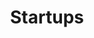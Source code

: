 ---
order: "01"
title: "Startups"
nav:
  - heading: Data Communications
    nested-nav:
      - nested-heading: American Data Systems
        nested-sections:
          - "3.9"
          - "5.5"
          - "5.7"
          - "5.11"
          - "7.6"
      - nested-heading: Codex
        nested-sections:
          - "c.1"
          - "3.1"
          - "3.5"
          - "3.8"
          - "5.4"
          - "5.6"
          - "5.10"
          - "5.12"
          - "7.3"
          - "7.5"
          - "7.8"
          - "7.11"
          - "9.13"
          - "10.11"
          - "12.10"
          - "12.22"
          - "13.7"
          - "13.25"
          - "14.12"
      - nested-heading: Concord Data Systems
        nested-sections:
          - "10.4"
          - "10.15"
          - "12.7"
          - "12.19"
          - "14.19"
      - nested-heading: Digital Communications Associates
        nested-sections:
          - "13.9"
          - "13.23"
          - "14.15"
      - nested-heading: General Datacomm
        nested-sections:
          - "5.1"
          - "7.9"
          - "13.5"
          - "13.28"
      - nested-heading: Infotron
        nested-sections:
          - "5.1"
          - "7.9"
          - "13.14"
          - "13.28"
      - nested-heading: Intertel
        nested-sections:
          - "5.4"
          - "7.9"
      - nested-heading: Micom
        nested-sections:
          - "c.2"
          - "7.6"
          - "7.10"
          - "7.12"
          - "9.12"
          - "10.10"
          - "12.11"
          - "12.23"
          - "13.8"
          - "13.26"
          - "14.13"
      - nested-heading: Milgo
        nested-sections:
          - "3.1"
          - "3.5"
          - "3.8"
          - "5.9"
          - "5.13"
          - "7.9"
          - "7.11"
          - "13.28"
      - nested-heading: Paradyne
        nested-sections:
          - "5.1"
          - "5.13"
          - "7.9"
          - "10.12"
          - "12.1"
          - "13.15"
          - "13.28"
      - nested-heading: Timeplex
        nested-sections:
          - "5.1"
          - "7.12"
          - "12.1"
          - "13.6"
          - "13.27"
      - nested-heading: Universal Data Systems
        nested-sections:
          - "5.1"
      - nested-heading: Vadic
        nested-sections:
          - "5.1"
          - "5.13"
          - "7.6"
          - "14.15"
  - heading: Networking
    nested-nav:
      - nested-heading: 3Com
        nested-sections:
          - "c.3"
          - "9.9"
          - "9.16"
          - "10.7"
          - "10.23"
          - "10.26"
          - "12.2"
          - "12.14"
          - "14.16"
          - "a.4"
          - "a.7"
          - "a.11"
          - "a.12"
          - "a.14"
          - "a.17"
          - "a.20"
          - "a.21"
          - "a.23"
      - nested-heading: Bridge Communications
        nested-sections:
          - "10.2"
          - "10.14"
          - "12.6"
          - "12.18"
          - "14.16"
      - nested-heading: Communications Machinery Corporation
        nested-sections:
          - "10.18"
          - "12.21"
          - "14.20"
      - nested-heading: Concord Data Systems
        nested-sections:
          - "10.4"
          - "10.15"
          - "12.7"
          - "12.19"
          - "14.19"
      - nested-heading: Excelan
        nested-sections:
          - "10.17"
          - "10.18"
          - "12.9"
          - "12.20"
          - "14.20"
      - nested-heading: Equinox
        nested-sections:
          - "12.12"
          - "12.13"
      - nested-heading: Interlan
        nested-sections:
          - "10.1"
          - "10.13"
          - "12.5"
          - "12.17"
          - "12.23"
      - nested-heading: Metapath
        nested-sections:
          - "12.12"
      - nested-heading: Proteon
        nested-sections:
          - "9.4"
          - "10.3"
          - "14.18"
      - nested-heading: Sytek
        nested-sections:
          - "9.10"
          - "9.14"
          - "10.9"
          - "10.25"
          - "12.4"
          - "12.16"
      - nested-heading: Ungermann-Bass
        nested-sections:
          - "1.0"
  - heading: Internetworking
    nested-nav:
      - nested-heading: Cisco
        nested-sections:
          - "1.0"
      - nested-heading: NET
        nested-sections:
          - "1.0"
      - nested-heading: Proteon
        nested-sections:
          - "1.0"
      - nested-heading: Retix
        nested-sections:
          - "1.0"
      - nested-heading: Wellfleet
        nested-sections:
          - "1.0"
---